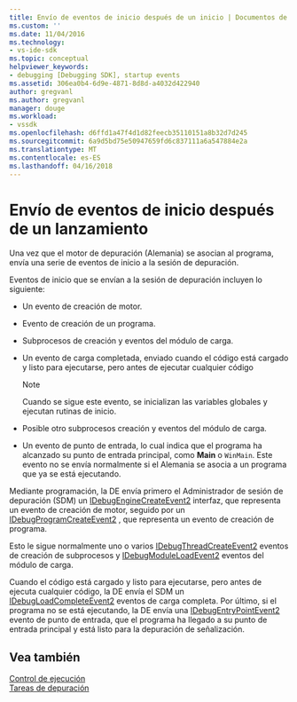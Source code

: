 ```yaml
---
title: Envío de eventos de inicio después de un inicio | Documentos de Microsoft
ms.custom: ''
ms.date: 11/04/2016
ms.technology:
- vs-ide-sdk
ms.topic: conceptual
helpviewer_keywords:
- debugging [Debugging SDK], startup events
ms.assetid: 306ea0b4-6d9e-4871-8d8d-a4032d422940
author: gregvanl
ms.author: gregvanl
manager: douge
ms.workload:
- vssdk
ms.openlocfilehash: d6ffd1a47f4d1d82feecb35110151a8b32d7d245
ms.sourcegitcommit: 6a9d5bd75e50947659fd6c837111a6a547884e2a
ms.translationtype: MT
ms.contentlocale: es-ES
ms.lasthandoff: 04/16/2018
---
```

# <a name="sending-startup-events-after-a-launch"></a>Envío de eventos de inicio después de un lanzamiento
Una vez que el motor de depuración (Alemania) se asocian al programa, envía una serie de eventos de inicio a la sesión de depuración.  
  
 Eventos de inicio que se envían a la sesión de depuración incluyen lo siguiente:  
  
-   Un evento de creación de motor.  
  
-   Evento de creación de un programa.  
  
-   Subprocesos de creación y eventos del módulo de carga.  
  
-   Un evento de carga completada, enviado cuando el código está cargado y listo para ejecutarse, pero antes de ejecutar cualquier código  
  
    > [!NOTE]
    >  Cuando se sigue este evento, se inicializan las variables globales y ejecutan rutinas de inicio.  
  
-   Posible otro subprocesos creación y eventos del módulo de carga.  
  
-   Un evento de punto de entrada, lo cual indica que el programa ha alcanzado su punto de entrada principal, como **Main** o `WinMain`. Este evento no se envía normalmente si el Alemania se asocia a un programa que ya se está ejecutando.  
  
 Mediante programación, la DE envía primero el Administrador de sesión de depuración (SDM) un [IDebugEngineCreateEvent2](../../extensibility/debugger/reference/idebugenginecreateevent2.md) interfaz, que representa un evento de creación de motor, seguido por un [IDebugProgramCreateEvent2](../../extensibility/debugger/reference/idebugprogramcreateevent2.md) , que representa un evento de creación de programa.  
  
 Esto le sigue normalmente uno o varios [IDebugThreadCreateEvent2](../../extensibility/debugger/reference/idebugthreadcreateevent2.md) eventos de creación de subprocesos y [IDebugModuleLoadEvent2](../../extensibility/debugger/reference/idebugmoduleloadevent2.md) eventos del módulo de carga.  
  
 Cuando el código está cargado y listo para ejecutarse, pero antes de ejecuta cualquier código, la DE envía el SDM un [IDebugLoadCompleteEvent2](../../extensibility/debugger/reference/idebugloadcompleteevent2.md) eventos de carga completa. Por último, si el programa no se está ejecutando, la DE envía una [IDebugEntryPointEvent2](../../extensibility/debugger/reference/idebugentrypointevent2.md) evento de punto de entrada, que el programa ha llegado a su punto de entrada principal y está listo para la depuración de señalización.  
  
## <a name="see-also"></a>Vea también  
 [Control de ejecución](../../extensibility/debugger/control-of-execution.md)   
 [Tareas de depuración](../../extensibility/debugger/debugging-tasks.md)